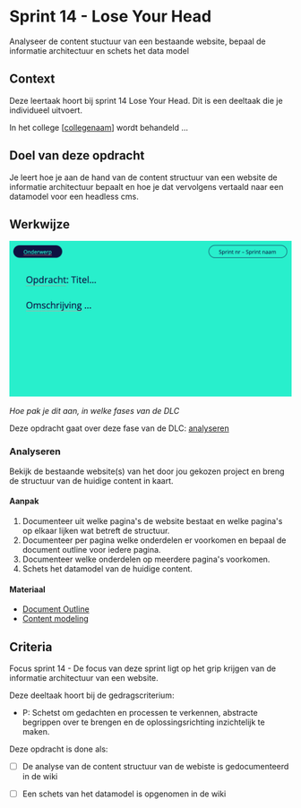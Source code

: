 
# Sprint 14 - Lose Your Head

Analyseer de content stuctuur van een bestaande website, bepaal de informatie architectuur en schets het data model

## Context

Deze leertaak hoort bij sprint 14 Lose Your Head. Dit is een deeltaak die je individueel uitvoert.

In het college [[collegenaam](link)] wordt behandeld ... 


## Doel van deze opdracht

Je leert hoe je aan de hand van de content structuur van een website de informatie architectuur bepaalt en hoe je dat vervolgens vertaald naar een datamodel voor een headless cms.

## Werkwijze
![Opdrachtomschrijving](opdrachtomschrijving.png)

*Hoe pak je dit aan, in welke fases van de DLC*

Deze opdracht gaat over deze fase van de DLC: [analyseren](#analyseren)

### Analyseren
Bekijk de bestaande website(s) van het door jou gekozen project en breng de structuur van de huidige content in kaart.

#### Aanpak

1. Documenteer uit welke pagina's de website bestaat en welke pagina's op elkaar lijken wat betreft de structuur.
2. Documenteer per pagina welke onderdelen er voorkomen en bepaal de document outline voor iedere pagina.
3. Documenteer welke onderdelen op meerdere pagina's voorkomen. 
4. Schets het datamodel van de huidige content.

#### Materiaal 

- [Document Outline](https://www.tempertemper.net/blog/using-the-html-document-outline)
- [Content modeling](https://prismic.io/concepts/content-modeling)


## Criteria

Focus sprint 14 - De focus van deze sprint ligt op het grip krijgen van de informatie architectuur van een website.

Deze deeltaak hoort bij de gedragscriterium:  
* P: Schetst om gedachten en processen te verkennen, abstracte begrippen over te brengen en de oplossingsrichting inzichtelijk te maken.

Deze opdracht is done als:

- [ ] De analyse van de content structuur van de webiste is gedocumenteerd in de wiki
- [ ] Een schets van het datamodel is opgenomen in de wiki


